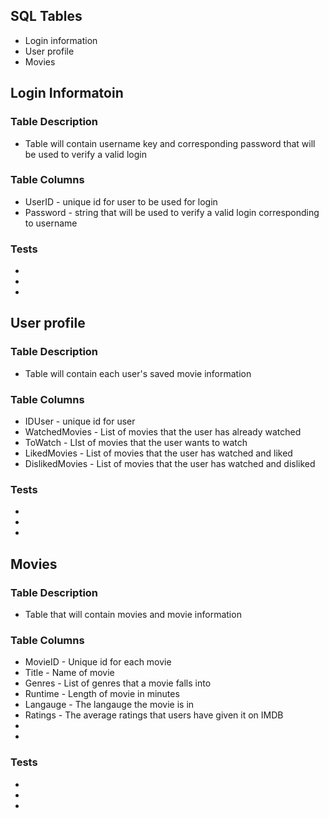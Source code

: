 ## SQL Tables
  * Login information
  * User profile
  * Movies

## Login Informatoin
### Table Description
  * Table will contain username key and corresponding password that will be used to verify a valid login
### Table Columns
  * UserID - unique id for user to be used for login
  * Password - string that will be used to verify a valid login corresponding to username
### Tests
  *
  *
  *
  
## User profile
### Table Description
  * Table will contain each user's saved movie information
### Table Columns
  * IDUser - unique id for user
  * WatchedMovies - List of movies that the user has already watched
  * ToWatch - LIst of movies that the user wants to watch
  * LikedMovies - List of movies that the user has watched and liked
  * DislikedMovies - List of movies that the user has watched and disliked
### Tests
  *
  *
  *
  
## Movies
### Table Description
  * Table that will contain movies and movie information
### Table Columns
  * MovieID - Unique id for each movie
  * Title - Name of movie
  * Genres - List of genres that a movie falls into
  * Runtime - Length of movie in minutes
  * Langauge - The langauge the movie is in
  * Ratings - The average ratings that users have given it on IMDB
  *
  *
### Tests
  *
  *
  *
  

